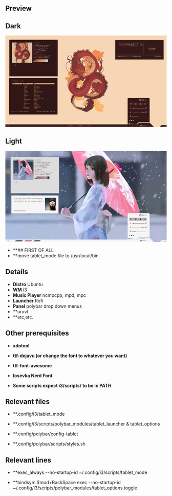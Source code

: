 ## Preview

## Dark
![Dark](/preview/dark.png)
<br />
## Light
![Light](/preview/light.png)


- **## FIRST OF ALL
- **move tablet_mode file to /usr/local/bin



## Details
- **Distro** Ubuntu
- **WM** i3
- **Music Player** ncmpcpp, mpd, mpc
- **Launcher** Rofi
- **Panel** polybar drop down menus
- **urxvt
- **etc,etc.

## Other prerequisites

- **xdotool**
- **ttf-dejavu (or change the font to whatever you want)**
- **ttf-font-awesome**
- **Iosevka Nerd Font**

- **Some scripts expect i3/scripts/ to be in PATH**


## Relevant files

- **.config/i3/tablet_mode

- **.config/i3/scripts/polybar_modules/tablet_launcher & tablet_options

- **.config/polybar/config-tablet

- **.config/polybar/scripts/styles.sh


## Relevant lines 

- **exec_always --no-startup-id ~/.config/i3/scripts/tablet_mode

- **bindsym $mod+BackSpace exec --no-startup-id ~/.config/i3/scripts/polybar_modules/tablet_options toggle
